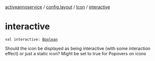 [activeannoservice](../../index.md) / [config.layout](../index.md) / [Icon](index.md) / [interactive](./interactive.md)

# interactive

`val interactive: `[`Boolean`](https://kotlinlang.org/api/latest/jvm/stdlib/kotlin/-boolean/index.html)

Should the icon be displayed as being interactive (with some interaction effect) or just a static icon?
Might be set to true for Popovers on icons

